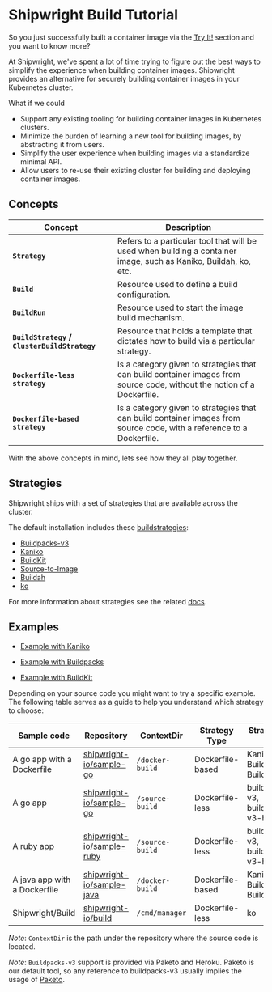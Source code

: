 # Shipwright Build Tutorial

So you just successfully built a container image via the [Try It!](../../README.md#try-it) section and you want to know more?

At Shipwright, we've spent a lot of time trying to figure out the best ways to simplify the experience when
building container images. Shipwright provides an alternative for securely building container images in your Kubernetes cluster.


What if we could

- Support any existing tooling for building container images in Kubernetes clusters.
- Minimize the burden of learning a new tool for building images, by abstracting it from users.
- Simplify the user experience when building images via a standardize minimal API.
- Allow users to re-use their existing cluster for building and deploying container images.

## Concepts

| Concept     | Description |
| ----------- | ----------- |
| **`Strategy`**      | Refers to a particular tool that will be used when building a container image, such as Kaniko, Buildah, ko, etc. |
| **`Build`**   | Resource used to define a build configuration. |
| **`BuildRun`**   | Resource used to start the image build mechanism. |
| **`BuildStrategy` / `ClusterBuildStrategy`**   | Resource that holds a template that dictates how to build via a particular strategy. |
| **`Dockerfile-less strategy`**   | Is a category given to strategies that can build container images from source code, without the notion of a Dockerfile. |
| **`Dockerfile-based strategy`**   | Is a category given to strategies that can build container images from source code, with a reference to a Dockerfile. |

With the above concepts in mind, lets see how they all play together.

## Strategies

Shipwright ships with a set of strategies that are available across the cluster.

The default installation includes these [buildstrategies](/docs/buildstrategies.md):

* [Buildpacks-v3](docs/buildstrategies.md#buildpacks-v3)
* [Kaniko](docs/buildstrategies.md#kaniko)
* [BuildKit](docs/buildstrategies.md#buildkit)
* [Source-to-Image](docs/buildstrategies.md#source-to-image)
* [Buildah](docs/buildstrategies.md#buildah)
* [ko](docs/buildstrategies.md#ko)

For more information about strategies see the related [docs](/docs/buildstrategies.md).

## Examples

* [Example with Kaniko](/docs/tutorials/building_with_kaniko.md)

* [Example with Buildpacks](/docs/tutorials/building_with_buildpacks.md)

* [Example with BuildKit](/docs/tutorials/building_with_buildkit.md)

Depending on your source code you might want to try a specific example. The following table serves as a guide to help you understand which
strategy to choose:

| Sample code | Repository | ContextDir | Strategy Type | Strategy to use |
| ----------- | ----------- | ------------- | ------------- | ------------- |
| A go app with a Dockerfile | [shipwright-io/sample-go](https://github.com/shipwright-io/sample-go) | `/docker-build` | Dockerfile-based | Kaniko, BuildKit, Buildah |
| A go app | [shipwright-io/sample-go](https://github.com/shipwright-io/sample-go) | `/source-build` | Dockerfile-less | buildpacks-v3, buildpacks-v3-heroku |
| A ruby app | [shipwright-io/sample-ruby](https://github.com/shipwright-io/sample-ruby) | `/source-build` | Dockerfile-less | buildpacks-v3, buildpacks-v3-heroku |
| A java app with a Dockerfile | [shipwright-io/sample-java](https://github.com/shipwright-io/sample-java) | `/docker-build` | Dockerfile-based | Kaniko, BuildKit, Buildah |
| Shipwright/Build | [shipwright-io/build](https://github.com/shipwright-io/build) |  `/cmd/manager` | Dockerfile-less | ko |

_Note_: `ContextDir` is the path under the repository where the source code is located.

_Note_: `Buildpacks-v3` support is provided via Paketo and Heroku. Paketo is our default tool, so any reference to buildpacks-v3 usually implies the usage of [Paketo](https://paketo.io/).
